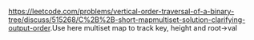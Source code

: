 https://leetcode.com/problems/vertical-order-traversal-of-a-binary-tree/discuss/515268/C%2B%2B-short-mapmultiset-solution-clarifying-output-order.
​
Use here multiset map to track key, height and root->val